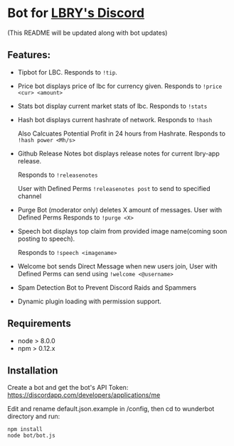 # Bot for [LBRY's Discord](https://discord.gg/tgnNHf5)
(This README will be updated along with bot updates)

## Features:

- Tipbot for LBC. Responds to `!tip`.       
- Price bot displays price of lbc for currency given. Responds to `!price <cur> <amount>` 
- Stats bot display current market stats of lbc. Responds to `!stats`
- Hash bot displays current hashrate of network. Responds to `!hash`

     Also Calcuates Potential Profit in 24 hours from Hashrate. Responds to `!hash power <Mh/s>`

- Github Release Notes bot displays release notes for current lbry-app release. 

     Responds to `!releasenotes`
	 
	 User with Defined Perms `!releasenotes post` to send to specified channel
	 
- Purge Bot (moderator only) deletes X amount of messages. User with Defined Perms Responds to `!purge <X>`
- Speech bot displays top claim from provided image name(coming soon posting to speech).

     Responds to `!speech <imagename>`
        
- Welcome bot sends Direct Message when new users join, User with Defined Perms can send using `!welcome <@username>`
- Spam Detection Bot to Prevent Discord Raids and Spammers
- Dynamic plugin loading with permission support.



## Requirements

- node > 8.0.0
- npm > 0.12.x


## Installation

Create a bot and get the bot's API Token: https://discordapp.com/developers/applications/me

Edit and rename default.json.example in /config, then cd to wunderbot directory and run:

```
npm install
node bot/bot.js
```
